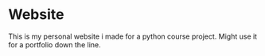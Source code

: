 # Website

This is my personal website i made for a python course project. Might use it for a portfolio down the line. 
